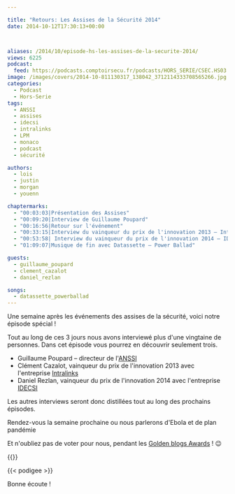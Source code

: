 ```yaml
---

title: "Retours: Les Assises de la Sécurité 2014"
date: 2014-10-12T17:30:13+00:00



aliases: /2014/10/episode-hs-les-assises-de-la-securite-2014/
views: 6225
podcast:
  feed: https://podcasts.comptoirsecu.fr/podcasts/HORS_SERIE/CSEC.HS03.2014-10-12.ASSISES.mp3
image: /images/covers/2014-10-811130317_138042_3712114333708565266.jpg
categories:
  - Podcast
  - Hors-Serie
tags:
  - ANSSI
  - assises
  - idecsi
  - intralinks
  - LPM
  - monaco
  - podcast
  - sécurité

authors:
  - lois
  - justin
  - morgan
  - youenn

chaptermarks:
  - "00:03:03|Présentation des Assises"
  - "00:09:20|Interview de Guillaume Poupard"
  - "00:16:56|Retour sur l'événement"
  - "00:33:15|Interview du vainqueur du prix de l'innovation 2013 – Intralinks"
  - "00:53:58| Interview du vainqueur du prix de l'innovation 2014 – IDECSI"
  - "01:09:07|Musique de fin avec Datassette – Power Ballad"

guests:
  - guillaume_poupard
  - clement_cazalot
  - daniel_rezlan

songs:
  - datassette_powerballad
---
```


Une semaine après les événements des assises de la sécurité, voici notre épisode spécial !

Tout au long de ces 3 jours nous avons interviewé plus d'une vingtaine de personnes. Dans cet épisode vous pourrez en découvrir seulement trois.

* Guillaume Poupard – directeur de l'[ANSSI](http://www.ssi.gouv.fr/)
* Clément Cazalot, vainqueur du prix de l'innovation 2013 avec l'entreprise [Intralinks](http://www.intralinks.com/)
* Daniel Rezlan, vainqueur du prix de l'innovation 2014 avec l'entreprise [IDECSI](http://www.idecsi.com/fr)

Les autres interviews seront donc distillées tout au long des prochains épisodes.

Rendez-vous la semaine prochaine ou nous parlerons d'Ebola et de plan pandémie

Et n'oubliez pas de voter pour nous, pendant les [Golden blogs Awards](http://www.golden-blog-awards.fr/blogs/le-comptoir-secu.html) ! 😉

{{<chaptermarks>}}

  {{< podigee >}}


Bonne écoute !

